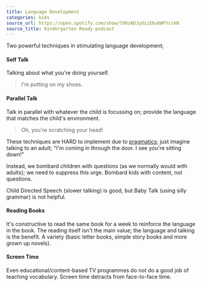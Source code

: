 ```yaml
---
title: Language Development
categories: kids
source_url: https://open.spotify.com/show/7d0zADJyUziEbuKWFYcckN
source_title: Kindergarten Ready podcast
---
```


Two powerful techniques in stimulating language development;

#### Self Talk

Talking about what you're doing yourself.

> I'm putting on my shoes.

#### Parallel Talk

Talk in parallel with whatever the child is focussing on; provide the language that matches the child's environment.

> Oh, you're scratching your head!

These techniques are HARD to implement due to [pragmatics](https://en.wikipedia.org/wiki/Pragmatics); just imagine talking to an adult; "I'm coming in through the door. I see you're sitting down!"

Instead, we bombard children with questions (as we normally would with adults); we need to suppress this urge. Bombard kids with content, not questions.

Child Directed Speech (slower talking) is good, but Baby Talk (using silly grammar) is not helpful.

#### Reading Books

It's constructive to read the same book for a week to reinforce the language in the book. The reading itself isn't the main value; the language and talking is the benefit. A variety (basic letter books, simple story books and more grown up novels).

#### Screen Time

Even educational/content-based TV programmes do not do a good job of teaching vocabulary. Screen time detracts from face-to-face time.
